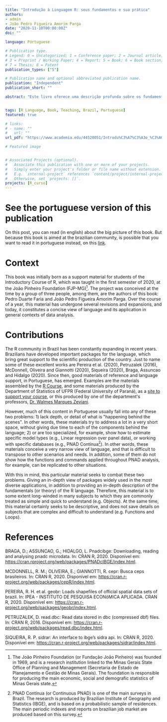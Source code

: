 ```yaml
---
title: "Introdução à Linguagem R: seus fundamentos e sua prática"
authors:
- admin
- João Pedro Figueira Amorim Parga
date: "2020-11-10T00:00:00Z"
doi: ""

language: Portuguese

# Publication type.
# Legend: 0 = Uncategorized; 1 = Conference paper; 2 = Journal article;
# 3 = Preprint / Working Paper; 4 = Report; 5 = Book; 6 = Book section;
# 7 = Thesis; 8 = Patent
publication_types: ["5"]

# Publication name and optional abbreviated publication name.
publication: "Independent"
publication_short: ""

abstract: "Este livro oferece uma descrição profunda sobre os fundamentos da linguagem R, e como eles se aplicam no contexto da análise de dados. Sua principal contribuição para a literatura brasileira hoje, está no combate de dois problemas recorrentes nos materiais disponíveis em português sobre a linguagem: 1) a falta de profundidade de muitos materiais, que tentam abordar muitos assuntos em um espaço muito curto; 2) a alta especialização de muitos materiais, que são de difícil transposição para aplicações gerais em análises de dados."


tags: [R Language, Book, Teaching, Brazil, Portuguese]
featured: true

# links:
# - name: ""
#   url: ""
url_pdf: "https://www.academia.edu/44520051/Introdu%C3%A7%C3%A3o_%C3%A0_Linguagem_R_seus_fundamentos_e_sua_pr%C3%A1tica"

# Featured image


# Associated Projects (optional).
#   Associate this publication with one or more of your projects.
#   Simply enter your project's folder or file name without extension.
#   E.g. `internal-project` references `content/project/internal-project/index.md`.
#   Otherwise, set `projects: []`.
projects: [R_curso]
---
```


# See the portuguese version of this publication

On this post, you can read (in english) about the big picture of this book. But because this book is aimed at the brazilian community, is possible that you want to read it in portuguese instead, on this [link](https://pedro-faria.netlify.app/pt/publication/book/introducao_linguagem_r/). 

# Context

This book was initially born as a support material for students of the Introductory Course of R, which was taught in the first semester of 2020, at the João Pinheiro Foundation (FJP-MG)[^1]. The project was conceived at the time by a group of three people, among them, are the authors of this book: Pedro Duarte Faria and João Pedro Figueira Amorim Parga. Over the course of a year, this material has undergone several revisions and expansions, and today, it constitutes a concise view of language and its application in general contexts of data analysis.
 
# Contributions
 
The R community in Brazil has been constantly expanding in recent years. Brazilians have developed important packages for the language, which bring great support to the scientific production of the country. Just to name some of these excellent works are Pereira et al. (2020), Petruzalek (2016), McDonnell, Oliveira and Giannotti (2020), Siqueira (2020), Braga, Assuncao and Hidalgo (2020). Since then, good materials of reference and language support, in Portuguese, has emerged. Examples are the materials assembled by the [R Course](https://www.curso-r.com/material/), and some materials produced by the Department of Statistics of UFPR (Federal University of Paraná), as a [site to support your course](http://cursos.leg.ufpr.br/ecr/), or this produced by one of the department's professors, [Dr. Walmes Marques Zeviani](http://leg.ufpr.br/~walmes/cursoR/data-vis/).
 
 
However, much of this content in Portuguese usually fall into any of these two problems: 1) lack depth, or detail of what is "happening behind the scenes". In other words, these materials try to address a lot in a very short space, without giving due time to each of the components behind the language; 2) or are too specialized, for example, show how to estimate specific model types (e.g., Linear regression over panel data), or working with specific databases (e.g., PNAD Contínua[^2]). In other words, these materials conceive a very narrow view of language, and that is difficult to transpose to other scenarios and needs. In addition, some of them do not show how the functions and commands applied throughout PNAD analysis, for example, can be replicated to other situations.
 
 
With this in mind, this particular material seeks to combat these two problems. Giving an in-depth view of packages widely used in the most diverse applications, in addition to providing an in-depth description of the fundamentals (or theory) of the R language. Therefore, this material is to some extent long-winded in many subjects to which they are commonly treated as simple and quick to understand (e.g. Objects). At the same time, this material certainly seeks to be descriptive, and does not save details on subjects that are complex and difficult to understand (e.g. Functions and Loops).



# References

BRAGA, D.; ASSUNCAO, G.; HIDALGO, L. Pnadcibge: Downloading, reading and
analysing pnadc microdata. In: CRAN R, 2020. Disponível em: <https://cran.rproject.org/web/packages/PNADcIBGE/index.html>.


MCDONNELL, R. M.; OLIVEIRA, E.; GIANNOTTI, R. cepr: Busca ceps brasileiros. In: CRAN R, 2020. Disponível em: <https://cran.r-project.org/web/packages/cepR/index.html>.


PEREIRA, R. H. et al. geobr: Loads shapefiles of official spatial data sets of brazil. In: IPEA - INSTITUTO DE PESQUISA ECONôMICA APLICADA. CRAN R, 2020. Disponível em: <https://cran.r-project.org/web/packages/geobr/index.html>.


PETRUZALEK, D. read.dbc: Read data stored in dbc (compressed dbf) files. In: CRAN R, 2016. Disponível em: <https://cran.r-project.org/web/packages/read.dbc/index.html>.


SIQUEIRA, R. P. sidrar: An interface to ibge’s sidra api. In: CRAN R, 2020. Disponível em: <https://cran.r-project.org/web/packages/sidrar/index.html>.








[^1]: The João Pinheiro Foundation (or Fundação João Pinheiro) was founded in 1969, and is a research institution linked to the Minas Gerais State Office of Planning and Management (Secretaria de Estado de Planejamento e Gestão de Minas Gerais). The foundation is responsible for producing the main economic, social and demografic statistics of Minas Gerais state.

[^2]: PNAD Contínua (or Continuous PNAD) is one of the main surveys in Brazil. The research is produced by Brazilian Institute of Geography and Statistics (IBGE), and is based on a probabilistic sample of residences. The main periodic indexes and reports on brazilian job market are produced based on this survey.

